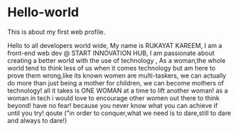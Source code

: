 # Hello-world
This is about my first web profile.

Hello to all developers world wide,
My name is RUKAYAT KAREEM,
I am a front-end web dev @ START INNOVATION HUB,
I am passionate about creating a better world with the use of technology ,
As a woman,the whole world tend to think less of us when it comes technology
but am here to prove them wrong,like its known women are multi-taskers,
we can actually do more than just being a mother for children,
we can become mothers of technology!
all it takes is ONE WOMAN at a time to lift another woman!
as a woman in tech i would love to encourage other women out there to think beyond!
have no fear! because you never know what you can achieve if until you try!
qoute ("in order to conquer,what we need is to dare,still to dare and always to dare!)
